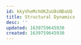 ```yaml
---
id: kkyVheMchOKZuU8sNDaUQ
title: Structural Dynamics
desc: ''
updated: 1639759645930
created: 1639759645930
---
```


